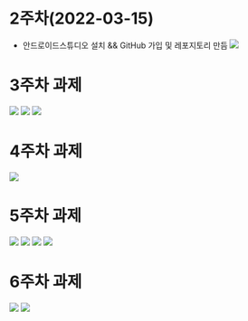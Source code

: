# 2주차(2022-03-15)

- 안드로이드스튜디오 설치 && GitHub 가입 및 레포지토리 만듬
<img width="" height="" src="./pic/2st.png"></img>


# 3주차 과제

<img width="" height="" src="./pic/main.jpg"></img>
<img width="" height="" src="./pic/naver.jpg"></img>
<img width="" height="" src="./pic/call.jpg"></img>

# 4주차 과제

<img width="" height="" src="./pic/message.jpg"></img>

# 5주차 과제

<img width="" height="" src="./pic/activity_main.jpg"></img>
<img width="" height="" src="./pic/mainactivity.jpg"></img>
<img width="" height="" src="./pic/cat.jpg"></img>
<img width="" height="" src="./pic/dog.jpg"></img>

# 6주차 과제

<img width="" height="" src="./pic/Width.jpg"></img>
<img width="" height="" src="./pic/Height.jpg"></img>
